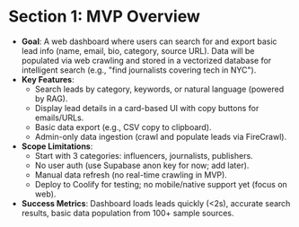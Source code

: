 # Section 1: MVP Overview

- **Goal**: A web dashboard where users can search for and export basic lead info (name, email, bio, category, source URL). Data will be populated via web crawling and stored in a vectorized database for intelligent search (e.g., "find journalists covering tech in NYC").
- **Key Features**:
  - Search leads by category, keywords, or natural language (powered by RAG).
  - Display lead details in a card-based UI with copy buttons for emails/URLs.
  - Basic data export (e.g., CSV copy to clipboard).
  - Admin-only data ingestion (crawl and populate leads via FireCrawl).
- **Scope Limitations**:
  - Start with 3 categories: influencers, journalists, publishers.
  - No user auth (use Supabase anon key for now; add later).
  - Manual data refresh (no real-time crawling in MVP).
  - Deploy to Coolify for testing; no mobile/native support yet (focus on web).
- **Success Metrics**: Dashboard loads leads quickly (<2s), accurate search results, basic data population from 100+ sample sources. 